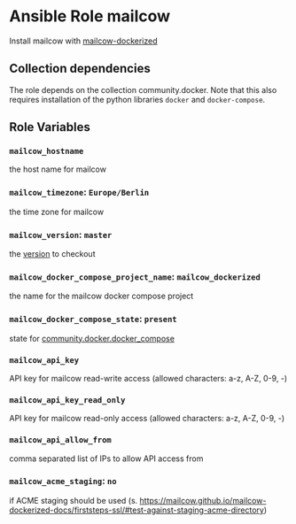 # Ansible Role mailcow

Install mailcow with [mailcow-dockerized]('https://github.com/mailcow/mailcow-dockerized.git')

## Collection dependencies

The role depends on the collection community.docker.
Note that this also requires installation of the python libraries `docker` and `docker-compose`.

## Role Variables

### `mailcow_hostname`

the host name for mailcow

### `mailcow_timezone`: `Europe/Berlin`

the time zone for mailcow

### `mailcow_version`: `master`

the [version](https://docs.ansible.com/ansible/latest/collections/ansible/builtin/git_module.html#parameter-version) to checkout

### `mailcow_docker_compose_project_name`: `mailcow_dockerized`

the name for the mailcow docker compose project

### `mailcow_docker_compose_state`: `present`

state for [community.docker.docker_compose](https://docs.ansible.com/ansible/latest/collections/community/docker/docker_compose_module.html)

### `mailcow_api_key`

API key for mailcow read-write access (allowed characters: a-z, A-Z, 0-9, -)

### `mailcow_api_key_read_only`

API key for mailcow read-only access (allowed characters: a-z, A-Z, 0-9, -)

### `mailcow_api_allow_from`

comma separated list of IPs to allow API access from

### `mailcow_acme_staging`: `no`

if ACME staging should be used (s. https://mailcow.github.io/mailcow-dockerized-docs/firststeps-ssl/#test-against-staging-acme-directory)